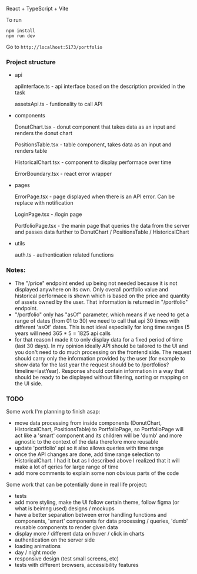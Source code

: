 React + TypeScript + Vite

To run
```
npm install
npm run dev
```
Go to `http://localhost:5173/portfolio`

### Project structure
* api

  apiInterface.ts  - api interface based on the description provided in the task

  assetsApi.ts - funtionality to call API
* components

  DonutChart.tsx - donut component that takes data as an input and renders the donut chart

  PositionsTable.tsx - table component, takes data as an input and renders table

  HistoricalChart.tsx - component to display performace over time

  ErrorBoundary.tsx - react error wrapper
* pages

  ErrorPage.tsx - page displayed when there is an API error. Can be replace with notification

  LoginPage.tsx - /login page
  
  PortfolioPage.tsx - the manin page that queries the data from the server and passes data further to DonutChart / PositionsTable / HistoricalChart
  
* utils

  auth.ts - authentication related functions

### Notes:
  - The "/price" endpoint ended up being not needed because it is not displayed anywhere on its own. Only overall portfolio value and  historical performace is shown which is based on the price and quantity of assets owned by the user. That information is returned in "/portfolio" endpoint.
  - "/portfolio" only has "asOf" parameter, which means if we need to get a range of dates (from 01 to 30) we need to call that api 30 times with different 'asOf' dates. This is not ideal especially for long time ranges (5 years will need 365 * 5 = 1825 api calls
  - for that reason I made it to only display data for a fixed period of time (last 30 days). In my opinion ideally API should be tailored to the UI and you don't need to do much processing on the frontend side. The request should carry only the information provided by the user (for example to show data for the last year the request should be to /portfolios?timeline=lastYear). Response should contain information in a way that should be ready to be displayed without filtering, sorting or mapping on the UI side.

### TODO
 Some work I'm planning to finish asap:
 - move data processing from inside components (DonutChart, HistoricalChart, PositionsTable) to PortfolioPage, so PortfolioPage will act like a 'smart' component and its children will be 'dumb' and more agnostic to the context of the data therefore more reusable
 - update 'portfolio' api so it also allows queries with time range
 - once the API changes are done, add time range selection to HistoricalChart. I had it but as I described above I realized that it will make a lot of qeries for large range of time
 - add more comments to explain some non obvious parts of the code

Some work that can be potentially done in real life project:
- tests
- add more styling, make the UI follow certain theme, follow figma (or what is beimng used) designs / mockups
- have a better separation between error handling functions and components, 'smart' components for data processing / queries, 'dumb' reusable components to render given data 
- display more / different data on hover / click in charts
- authentication on the server side
- loading animations
- day / night mode
- responsive design (test small screens, etc)
- tests with different browsers, accessibility features

  
